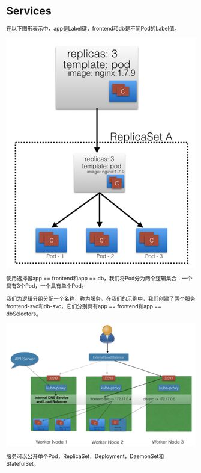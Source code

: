 # Services

在以下图形表示中，app是Label键，frontend和db是不同Pod的Label值。

![Grouping of Pods using Labels and Selectors](../../.gitbook/assets/image%20%2819%29.png)

使用选择器app == frontend和app == db，我们将Pod分为两个逻辑集合：一个具有3个Pod，一个具有单个Pod。

我们为逻辑分组分配一个名称，称为服务。在我们的示例中，我们创建了两个服务frontend-svc和db-svc，它们分别具有app == frontend和app == dbSelectors。

![Grouping of Pods using the Service object](../../.gitbook/assets/image%20%2830%29.png)

服务可以公开单个Pod，ReplicaSet，Deployment，DaemonSet和StatefulSet。

